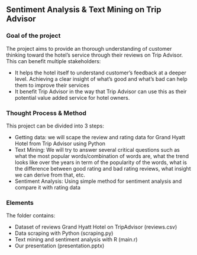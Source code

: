 Sentiment Analysis & Text Mining on Trip Advisor
----------------

### Goal of the project

The project aims to provide an thorough understanding of customer thinking toward the hotel’s service through their reviews on Trip Advisor. This can benefit multiple stakeholders:
- It helps the hotel itself to understand customer’s feedback at a deeper level. Achieving a clear insight of what’s good and what’s bad can help them to improve their services
- It benefit Trip Advisor in the way that Trip Advisor can use this as their potential value added service for hotel owners.


### Thought Process & Method
This project can be divided into 3 steps:
- Getting data: we will scape the review and rating data for Grand Hyatt Hotel from Trip Advisor using Python
- Text Mining: We will try to answer several critical questions such as what the most popular words/combination of words are, what the trend looks like over the years in term of the popularity of the words, what is the difference between good rating and bad rating reviews, what insight we can derive from that, etc.
- Sentiment Analysis: Using simple method for sentiment analysis and compare it with rating data

### Elements
The folder contains:
- Dataset of reviews Grand Hyatt Hotel on TripAdvisor (reviews.csv)
- Data scraping with Python (scraping.py)
- Text mining and sentiment analysis with R (main.r)
- Our presentation (presentation.pptx)


